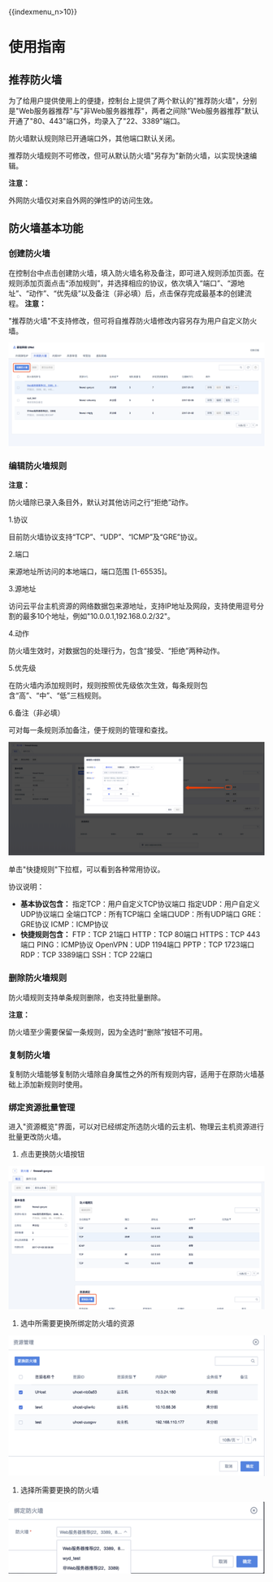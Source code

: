 {{indexmenu_n>10}}

# 使用指南

## 推荐防火墙

为了给用户提供使用上的便捷，控制台上提供了两个默认的"推荐防火墙"，分别是"Web服务器推荐"与"非Web服务器推荐"，两者之间除"Web服务器推荐"默认开通了"80、443"端口外，均录入了"22、3389"端口。

防火墙默认规则除已开通端口外，其他端口默认关闭。

推荐防火墙规则不可修改，但可从默认防火墙"另存为"新防火墙，以实现快速编辑。

**注意：**

外网防火墙仅对来自外网的弹性IP的访问生效。

## 防火墙基本功能

### 创建防火墙

在控制台中点击创建防火墙，填入防火墙名称及备注，即可进入规则添加页面。在规则添加页面点击“添加规则”，并选择相应的协议，依次填入“端口”、“源地址”、“动作”、“优先级”以及备注（非必填）后，点击保存完成最基本的创建流程。
**注意：**

"推荐防火墙"不支持修改，但可将自推荐防火墙修改内容另存为用户自定义防火墙。

![image](/images//firewall1.png)

### 编辑防火墙规则

**注意：**

防火墙除已录入条目外，默认对其他访问之行“拒绝”动作。

1.协议

目前防火墙协议支持“TCP”、“UDP”、“ICMP”及“GRE”协议。

2.端口

来源地址所访问的本地端口，端口范围 \[1-65535\]。

3.源地址

访问云平台主机资源的网络数据包来源地址，支持IP地址及网段，支持使用逗号分割的最多10个地址，例如"10.0.0.1,192.168.0.2/32"。

4.动作

防火墙生效时，对数据包的处理行为，包含“接受、“拒绝”两种动作。

5.优先级

在防火墙内添加规则时，规则按照优先级依次生效，每条规则包含“高”、“中”、“低”三档规则。

6.备注（非必填）

可对每一条规则添加备注，便于规则的管理和查找。

![image](/images/编辑规则.png)

单击"快捷规则"下拉框，可以看到各种常用协议。

协议说明：

  - **基本协议包含：** 指定TCP：用户自定义TCP协议端口 指定UDP：用户自定义UDP协议端口 全端口TCP：所有TCP端口
    全端口UDP：所有UDP端口 GRE：GRE协议 ICMP：ICMP协议
  - **快捷规则包含：** FTP：TCP 21端口 HTTP：TCP 80端口 HTTPS：TCP 443端口 PING：ICMP协议
    OpenVPN：UDP 1194端口 PPTP：TCP 1723端口 RDP：TCP 3389端口 SSH：TCP 22端口

### 删除防火墙规则

防火墙规则支持单条规则删除，也支持批量删除。

**注意：**

防火墙至少需要保留一条规则，因为全选时“删除”按钮不可用。

### 复制防火墙

复制防火墙能够复制防火墙除自身属性之外的所有规则内容，适用于在原防火墙基础上添加新规则时使用。

### 绑定资源批量管理

进入"资源概览"界面，可以对已经绑定所选防火墙的云主机、物理云主机资源进行批量更改防火墙。

1.  点击更换防火墙按钮

![image](/images/firewall3.png)

1.  选中所需要更换所绑定防火墙的资源

![image](/images/firewall4.png)

1.  选择所需要更换的防火墙

![image](/images/firewall5.png)
